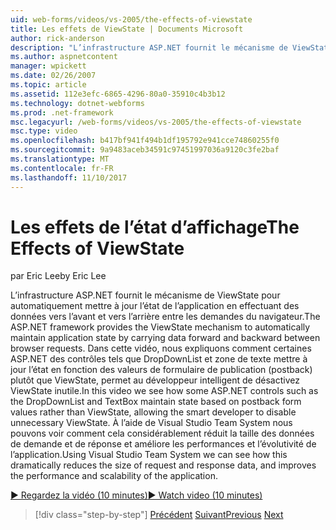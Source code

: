 ```yaml
---
uid: web-forms/videos/vs-2005/the-effects-of-viewstate
title: Les effets de ViewState | Documents Microsoft
author: rick-anderson
description: "L’infrastructure ASP.NET fournit le mécanisme de ViewState pour conserver automatiquement l’état de l’application en effectuant des données avant et arrière entre le navigateur RE..."
ms.author: aspnetcontent
manager: wpickett
ms.date: 02/26/2007
ms.topic: article
ms.assetid: 112e3efc-6865-4296-80a0-35910c4b3b12
ms.technology: dotnet-webforms
ms.prod: .net-framework
msc.legacyurl: /web-forms/videos/vs-2005/the-effects-of-viewstate
msc.type: video
ms.openlocfilehash: b417bf941f494b1df195792e941cce74860255f0
ms.sourcegitcommit: 9a9483aceb34591c97451997036a9120c3fe2baf
ms.translationtype: MT
ms.contentlocale: fr-FR
ms.lasthandoff: 11/10/2017
---
```

<a name="the-effects-of-viewstate"></a><span data-ttu-id="57b4d-103">Les effets de l’état d’affichage</span><span class="sxs-lookup"><span data-stu-id="57b4d-103">The Effects of ViewState</span></span>
====================
<span data-ttu-id="57b4d-104">par Eric Lee</span><span class="sxs-lookup"><span data-stu-id="57b4d-104">by Eric Lee</span></span>

<span data-ttu-id="57b4d-105">L’infrastructure ASP.NET fournit le mécanisme de ViewState pour automatiquement mettre à jour l’état de l’application en effectuant des données vers l’avant et vers l’arrière entre les demandes du navigateur.</span><span class="sxs-lookup"><span data-stu-id="57b4d-105">The ASP.NET framework provides the ViewState mechanism to automatically maintain application state by carrying data forward and backward between browser requests.</span></span> <span data-ttu-id="57b4d-106">Dans cette vidéo, nous expliquons comment certaines ASP.NET des contrôles tels que DropDownList et zone de texte mettre à jour l’état en fonction des valeurs de formulaire de publication (postback) plutôt que ViewState, permet au développeur intelligent de désactivez ViewState inutile.</span><span class="sxs-lookup"><span data-stu-id="57b4d-106">In this video we see how some ASP.NET controls such as the DropDownList and TextBox maintain state based on postback form values rather than ViewState, allowing the smart developer to disable unnecessary ViewState.</span></span> <span data-ttu-id="57b4d-107">À l’aide de Visual Studio Team System nous pouvons voir comment cela considérablement réduit la taille des données de demande et de réponse et améliore les performances et l’évolutivité de l’application.</span><span class="sxs-lookup"><span data-stu-id="57b4d-107">Using Visual Studio Team System we can see how this dramatically reduces the size of request and response data, and improves the performance and scalability of the application.</span></span>

[<span data-ttu-id="57b4d-108">&#9654; Regardez la vidéo (10 minutes)</span><span class="sxs-lookup"><span data-stu-id="57b4d-108">&#9654; Watch video (10 minutes)</span></span>](https://channel9.msdn.com/Blogs/ASP-NET-Site-Videos/the-effects-of-viewstate)

>[!div class="step-by-step"]
<span data-ttu-id="57b4d-109">[Précédent](using-the-load-test-agent.md)
[Suivant](how-do-i-integrate-defect-tracking-with-testing.md)</span><span class="sxs-lookup"><span data-stu-id="57b4d-109">[Previous](using-the-load-test-agent.md)
[Next](how-do-i-integrate-defect-tracking-with-testing.md)</span></span>
